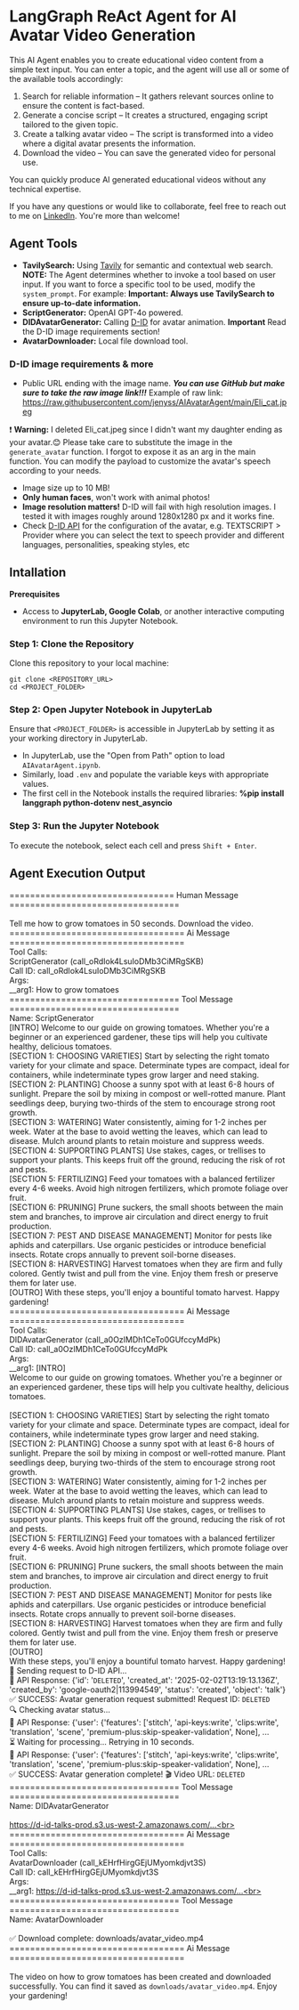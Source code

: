 # LangGraph ReAct Agent for AI Avatar Video Generation

This AI Agent enables you to create educational video content from a simple text input. You can enter a topic, and the agent will use all or some of the available tools accordingly:

1. Search for reliable information – It gathers relevant sources online to ensure the content is fact-based.
2. Generate a concise script – It creates a structured, engaging script tailored to the given topic.
3. Create a talking avatar video – The script is transformed into a video where a digital avatar presents the information.
4. Download the video – You can save the generated video for personal use.

You can quickly produce AI generated educational videos without any technical expertise. 

If you have any questions or would like to collaborate, feel free to reach out to me on [LinkedIn](https://www.linkedin.com/in/jenya-stoeva-60477249/). You're more than welcome!

## Agent Tools
* **TavilySearch:** Using [Tavily](https://tavily.com/) for semantic and contextual web search. **NOTE:** The Agent determines whether to invoke a tool based on user input. If you want to force a specific tool to be used, modify the ```system_prompt```. For example: **Important: Always use TavilySearch to ensure up-to-date information.**
* **ScriptGenerator:** OpenAI GPT-4o powered.
* **DIDAvatarGenerator:** Calling [D-ID](https://www.d-id.com/) for avatar animation. **Important** Read the D-ID image requirements section!
* **AvatarDownloader:** Local file download tool.

### D-ID image requirements & more
* Public URL ending with the image name. **_You can use GitHub but make sure to take the raw image link!!!_** Example of raw link: https://raw.githubusercontent.com/jenyss/AIAvatarAgent/main/Eli_cat.jpeg<br>

❗ **Warning:** I deleted Eli_cat.jpeg since I didn't want my daughter ending as your avatar.😊 Please take care to substitute the image in the ```generate_avatar``` function. I forgot to expose it as an arg in the main function. You can modify the payload to customize the avatar's speech according to your needs.

* Image size up to 10 MB!
* **Only human faces**, won't work with animal photos!
* **Image resolution matters!** D-ID will fail with high resolution images. I tested it with images roughly around 1280x1280 px and it works fine.
* Check [D-ID API](https://docs.d-id.com/reference/createtalk) for the configuration of the avatar, e.g. TEXTSCRIPT > Provider where you can select the text to speech provider and different languages, personalities, speaking styles, etc

## Intallation

<b>Prerequisites</b>

* Access to <b>JupyterLab, Google Colab</b>, or another interactive computing environment to run this Jupyter Notebook.

### Step 1: Clone the Repository

Clone this repository to your local machine:
```
git clone <REPOSITORY_URL>
cd <PROJECT_FOLDER>
```

### Step 2: Open Jupyter Notebook in JupyterLab

Ensure that ```<PROJECT_FOLDER>``` is accessible in JupyterLab by setting it as your working directory in JupyterLab.
 * In JupyterLab, use the "Open from Path" option to load ```AIAvatarAgent.ipynb```.
 * Similarly, load ```.env``` and populate the variable keys with appropriate values.
 * The first cell in the Notebook installs the required libraries: **%pip install langgraph python-dotenv nest_asyncio**

### Step 3: Run the Jupyter Notebook

To execute the notebook, select each cell and press ```Shift + Enter```.

## Agent Execution Output

================================ Human Message =================================<br>
<br>
Tell me how to grow tomatoes in 50 seconds. Download the video.<br>
================================== Ai Message ==================================<br>
Tool Calls:<br>
  ScriptGenerator (call_oRdIok4LsuIoDMb3CiMRgSKB)<br>
 Call ID: call_oRdIok4LsuIoDMb3CiMRgSKB<br>
  Args:<br>
    __arg1: How to grow tomatoes<br>
================================= Tool Message =================================<br>
Name: ScriptGenerator
<br>
[INTRO]
Welcome to our guide on growing tomatoes. Whether you're a beginner or an experienced gardener, these tips will help you cultivate healthy, delicious tomatoes.
<br>
[SECTION 1: CHOOSING VARIETIES]
Start by selecting the right tomato variety for your climate and space. Determinate types are compact, ideal for containers, while indeterminate types grow larger and need staking.
<br>
[SECTION 2: PLANTING]
Choose a sunny spot with at least 6-8 hours of sunlight. Prepare the soil by mixing in compost or well-rotted manure. Plant seedlings deep, burying two-thirds of the stem to encourage strong root growth.
<br>
[SECTION 3: WATERING]
Water consistently, aiming for 1-2 inches per week. Water at the base to avoid wetting the leaves, which can lead to disease. Mulch around plants to retain moisture and suppress weeds.
<br>
[SECTION 4: SUPPORTING PLANTS]
Use stakes, cages, or trellises to support your plants. This keeps fruit off the ground, reducing the risk of rot and pests.
<br>
[SECTION 5: FERTILIZING]
Feed your tomatoes with a balanced fertilizer every 4-6 weeks. Avoid high nitrogen fertilizers, which promote foliage over fruit.
<br>
[SECTION 6: PRUNING]
Prune suckers, the small shoots between the main stem and branches, to improve air circulation and direct energy to fruit production.
<br>
[SECTION 7: PEST AND DISEASE MANAGEMENT]
Monitor for pests like aphids and caterpillars. Use organic pesticides or introduce beneficial insects. Rotate crops annually to prevent soil-borne diseases.
<br>
[SECTION 8: HARVESTING]
Harvest tomatoes when they are firm and fully colored. Gently twist and pull from the vine. Enjoy them fresh or preserve them for later use.
<br>
[OUTRO]
With these steps, you'll enjoy a bountiful tomato harvest. Happy gardening!<br>
================================== Ai Message ==================================<br>
Tool Calls:<br>
  DIDAvatarGenerator (call_a0OzIMDh1CeTo0GUfccyMdPk)<br>
 Call ID: call_a0OzIMDh1CeTo0GUfccyMdPk<br>
  Args:<br>
    __arg1: [INTRO]<br>
Welcome to our guide on growing tomatoes. Whether you're a beginner or an experienced gardener, these tips will help you cultivate healthy, delicious tomatoes.<br>
<br>
[SECTION 1: CHOOSING VARIETIES]
Start by selecting the right tomato variety for your climate and space. Determinate types are compact, ideal for containers, while indeterminate types grow larger and need staking.
<br>
[SECTION 2: PLANTING]
Choose a sunny spot with at least 6-8 hours of sunlight. Prepare the soil by mixing in compost or well-rotted manure. Plant seedlings deep, burying two-thirds of the stem to encourage strong root growth.
<br>
[SECTION 3: WATERING]
Water consistently, aiming for 1-2 inches per week. Water at the base to avoid wetting the leaves, which can lead to disease. Mulch around plants to retain moisture and suppress weeds.
<br>
[SECTION 4: SUPPORTING PLANTS]
Use stakes, cages, or trellises to support your plants. This keeps fruit off the ground, reducing the risk of rot and pests.
<br>
[SECTION 5: FERTILIZING]
Feed your tomatoes with a balanced fertilizer every 4-6 weeks. Avoid high nitrogen fertilizers, which promote foliage over fruit.
<br>
[SECTION 6: PRUNING]
Prune suckers, the small shoots between the main stem and branches, to improve air circulation and direct energy to fruit production.
<br>
[SECTION 7: PEST AND DISEASE MANAGEMENT]
Monitor for pests like aphids and caterpillars. Use organic pesticides or introduce beneficial insects. Rotate crops annually to prevent soil-borne diseases.
<br>
[SECTION 8: HARVESTING]
Harvest tomatoes when they are firm and fully colored. Gently twist and pull from the vine. Enjoy them fresh or preserve them for later use.
<br>
[OUTRO]<br>
With these steps, you'll enjoy a bountiful tomato harvest. Happy gardening!<br>
🚀 Sending request to D-ID API...<br>
🔎 API Response: {'id': '```DELETED```', 'created_at': '2025-02-02T13:19:13.136Z', 'created_by': 'google-oauth2|113994549', 'status': 'created', 'object': 'talk'}<br>
✅ SUCCESS: Avatar generation request submitted! Request ID: ```DELETED```<br>
🔍 Checking avatar status...<br>
🔎 API Response: {'user': {'features': ['stitch', 'api-keys:write', 'clips:write', 'translation', 'scene', 'premium-plus:skip-speaker-validation', None], ...<br>
⏳ Waiting for processing... Retrying in 10 seconds.<br>
🔎 API Response: {'user': {'features': ['stitch', 'api-keys:write', 'clips:write', 'translation', 'scene', 'premium-plus:skip-speaker-validation', None], ...<br>
✅ SUCCESS: Avatar generation complete! 🎬 Video URL: ```DELETED```<br>
================================= Tool Message =================================<br>
Name: DIDAvatarGenerator<br>
<br>
https://d-id-talks-prod.s3.us-west-2.amazonaws.com/...<br>
================================== Ai Message ==================================<br>
Tool Calls:<br>
  AvatarDownloader (call_kEHrfHirgGEjUMyomkdjvt3S)<br>
 Call ID: call_kEHrfHirgGEjUMyomkdjvt3S<br>
  Args:<br>
    __arg1: https://d-id-talks-prod.s3.us-west-2.amazonaws.com/...<br>
================================= Tool Message =================================<br>
Name: AvatarDownloader<br>
<br>
✅ Download complete: downloads/avatar_video.mp4<br>
================================== Ai Message ==================================<br>
<br>
The video on how to grow tomatoes has been created and downloaded successfully. You can find it saved as `downloads/avatar_video.mp4`. Enjoy your gardening!
